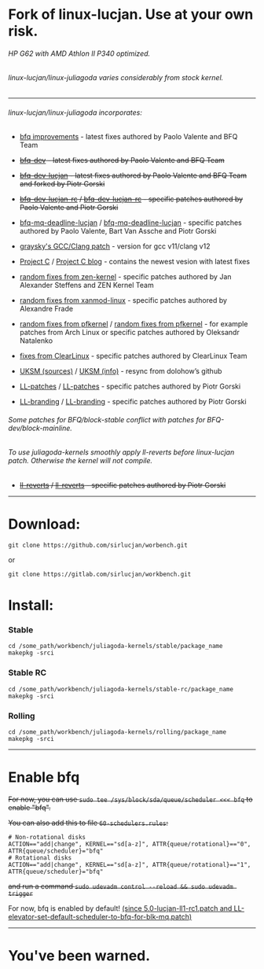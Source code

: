 # Fork of linux-lucjan. Use at your own risk.
###### HP G62 with AMD Athlon II P340 optimized.
###### linux-lucjan/linux-juliagoda varies considerably from stock kernel. 
***
###### linux-lucjan/linux-juliagoda incorporates:

* [bfq improvements](https://groups.google.com/forum/#!forum/bfq-iosched) - latest fixes authored by Paolo Valente and BFQ Team

* ~~[bfq-dev](https://github.com/Algodev-github/bfq-mq/tree/dev-bfq-on-5.6) - latest fixes authored by Paolo Valente and BFQ Team~~

* ~~[bfq-dev-lucjan](https://github.com/sirlucjan/bfq-mq-lucjan/tree/dev-bfq-on-5.6-lucjan) - latest fixes authored by Paolo Valente and BFQ Team and forked by Piotr Gorski~~

* ~~[bfq-dev-lucjan-rc](https://github.com/sirlucjan/kernel-patches/tree/master/5.11/bfq-dev-lucjan) / [bfq-dev-lucjan-rc](https://gitlab.com/sirlucjan/kernel-patches/tree/master/5.11/bfq-dev-lucjan) - specific patches authored by Paolo Valente and Piotr Gorski~~

* [bfq-mq-deadline-lucjan](https://github.com/sirlucjan/kernel-patches/tree/master/5.13/bfq-mq-deadline-lucjan) / [bfq-mq-deadline-lucjan](https://gitlab.com/sirlucjan/kernel-patches/tree/master/5.13/bfq-mq-deadline-lucjan) - specific patches authored by Paolo Valente, Bart Van Assche and Piotr Gorski

* [graysky's GCC/Clang patch](https://github.com/graysky2/kernel_compiler_patch) - version for gcc v11/clang v12

* [Project C](https://gitlab.com/alfredchen/linux-prjc/tree/linux-5.13.y-prjc) / [Project C blog](http://cchalpha.blogspot.com) - contains the newest vesion with latest fixes

* [random fixes from zen-kernel](https://github.com/zen-kernel/zen-kernel/tree/5.13/master) - specific patches authored by Jan Alexander Steffens and ZEN Kernel Team

* [random fixes from xanmod-linux](https://github.com/xanmod/linux/tree/5.13) - specific patches authored by Alexandre Frade

* [random fixes from pfkernel](https://github.com/pfactum/pf-kernel/tree/pf-5.13) / [random fixes from pfkernel](https://gitlab.com/post-factum/pf-kernel/tree/pf-5.13) - for example patches from Arch Linux or specific patches authored by Oleksandr Natalenko

* [fixes from ClearLinux](https://github.com/clearlinux-pkgs/linux) - specific patches authored by ClearLinux Team

* [UKSM (sources)](https://github.com/dolohow/uksm) / [UKSM (info)](https://www.usenix.org/sites/default/files/conference/protected-files/fast18_slides_xia.pdf) - resync from dolohow’s github

* [LL-patches](https://github.com/sirlucjan/kernel-patches/tree/master/5.13/ll-patches) / [LL-patches](https://gitlab.com/sirlucjan/kernel-patches/tree/master/5.13/ll-patches) - specific patches authored by Piotr Gorski

* [LL-branding](https://github.com/sirlucjan/kernel-patches/tree/master/5.13/ll-branding) / [LL-branding](https://gitlab.com/sirlucjan/kernel-patches/tree/master/5.13/ll-branding) - specific patches authored by Piotr Gorski

###### Some patches for BFQ/block-stable conflict with patches for BFQ-dev/block-mainline.

###### To use juliagoda-kernels smoothly apply ll-reverts before linux-lucjan patch. Otherwise the kernel will not compile.

* ~~[ll-reverts](https://github.com/sirlucjan/kernel-patches/tree/master/5.11-dev/ll-reverts) / [ll-reverts](https://gitlab.com/sirlucjan/kernel-patches/tree/master/5.11-dev/ll-reverts) - specific patches authored by Piotr Gorski~~

***
# Download:

```
git clone https://github.com/sirlucjan/worbench.git

```

or

```
git clone https://gitlab.com/sirlucjan/workbench.git

```

# Install:


### Stable

```
cd /some_path/workbench/juliagoda-kernels/stable/package_name
makepkg -srci

```

### Stable RC

```
cd /some_path/workbench/juliagoda-kernels/stable-rc/package_name
makepkg -srci

```
### Rolling

```
cd /some_path/workbench/juliagoda-kernels/rolling/package_name
makepkg -srci

```

***
# Enable bfq

~~For now, you can use `sudo tee /sys/block/sda/queue/scheduler <<< bfq` to enable "bfq".~~

~~You can also add this to file `60-schedulers.rules`:~~

```
# Non-rotational disks
ACTION=="add|change", KERNEL=="sd[a-z]", ATTR{queue/rotational}=="0", ATTR{queue/scheduler}="bfq"
# Rotational disks
ACTION=="add|change", KERNEL=="sd[a-z]", ATTR{queue/rotational}=="1", ATTR{queue/scheduler}="bfq"
```

~~and run a command `sudo udevadm control --reload && sudo udevadm trigger`~~

For now, bfq is enabled by default! [(since 5.0-lucjan-ll1-rc1.patch and LL-elevator-set-default-scheduler-to-bfq-for-blk-mq.patch)](https://github.com/sirlucjan/kernel-patches/blob/master/5.0/ll-patches/0002-LL-elevator-set-default-scheduler-to-bfq-for-blk-mq.patch)


***

# You've been warned.
